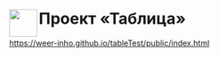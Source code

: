 # Проект «Таблица» <img align="left" width="50" height="50" src="https://www.clipartmax.com/png/middle/183-1834729_little-table-grid-comments-table-icon.png">

https://weer-inho.github.io/tableTest/public/index.html
